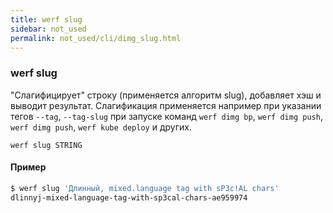 ```yaml
---
title: werf slug
sidebar: not_used
permalink: not_used/cli/dimg_slug.html
---
```



### werf slug
"Слагифицирует" строку (применяется алгоритм slug), добавляет хэш и выводит результат. Слагификация применяется например при указании тегов `--tag`, `--tag-slug` при запуске команд `werf dimg bp`, `werf dimg push`, `werf dimg push`, `werf kube deploy`  и других.

```
werf slug STRING
```

#### Пример

```bash
$ werf slug 'Длинный, mixed.language tag with sP3c!AL chars'
dlinnyj-mixed-language-tag-with-sp3cal-chars-ae959974
```
